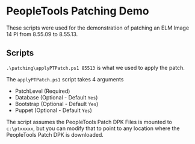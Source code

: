 # PeopleTools Patching Demo

These scripts were used for the demonstration of patching an ELM Image 14 PI from 8.55.09 to 8.55.13.

## Scripts

`.\patching\applyPTPatch.ps1 85513` is what we used to apply the patch.

The `applyPTPatch.ps1` script takes 4 arguments

* PatchLevel (Required)
* Database (Optional - Default `Yes`)
* Bootstrap (Optional - Default `Yes`)
* Puppet (Optional - Default `Yes`)

The script assumes the PeopleTools Patch DPK Files is mounted to `c:\ptxxxxx`, but you can modify that to point to any location where the PeopleTools Patch DPK is downloaded.

